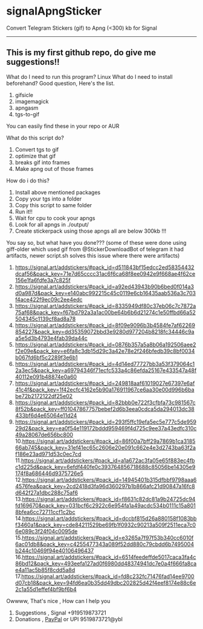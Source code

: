# signalApngSticker
Convert Telegram Stickers (gif) to Apng (&lt;300) kb for Signal

---
This is my first github repo, do give me suggestions!!
---
What do I need to run this program? Linux
What do I need to install beforehand? Good question, Here's the list.
1. gifsicle 
2. imagemagick 
3. apngasm 
4. tgs-to-gif 

You can easily find these in your repo or AUR 

What do this script do? 
1. Convert tgs to gif
2. optimize that gif
3. breaks gif into frames
4. Make apng out of those frames

How do i do this?
1. Install above mentioned packages
2. Copy your tgs into a folder
3. Copy this script to same folder
4. Run it!!
5. Wait for cpu to cook your apngs
6. Look for all apngs in ./output/
7. Create stickerpack using those apngs all are below 300kb !!!

You say so, but what have you done??? 
(some of these were done using giff-older which used gif from @StickerDownloadBot of telegram it had artifacts, newer script.sh solves this issue where there were artifacts)
1. https://signal.art/addstickers/#pack_id=d511843bf15edcc2ed58354432dcaf56&pack_key=71e7d65cccc31ac6f6ca68f8ee0942e9f668ae4f62ce156e1fa6fdfe3a7c825f
2. https://signal.art/addstickers/#pack_id=a92ed43943b90b6bed0f014a3d0a987d&pack_key=e140abc992215c45c0119e6cb16435aab536a3c703f4ace422f9ec09c2ee4edc
3. https://signal.art/addstickers/#pack_id=8335949df80c37eb06c7c7872a75af68&pack_key=f67bd792a3a1ac00be64b6b6d21274c1e50ffbd66a52504345c1139cf8ad8a78
4. https://signal.art/addstickers/#pack_id=8f09e9096b3b4584fe7af62269854227&pack_key=dd35359072bbd3e9280d977204b8218fc34446c9aa5e5d3b4793e4fab39da44c
5. https://signal.art/addstickers/#pack_id=0876b357a5a8b06a192506aee2f2e09e&pack_key=e6fa8c3db15d29c3a42e78e2f246bfedb39c8bf0034b067fd6bf5c2289f3e6b1
6. https://signal.art/addstickers/#pack_id=4d14ed77727bb3a53f379064c12a3ec5&pack_key=a69794346f71ecfc533a4c86efda25167e433547a48f40112e091b48874e0a60
7. https://signal.art/addstickers/#pack_id=249818aaf61019027e67397e6af41c4f&pack_key=1f42ecfc4162e5b90a176911967ce6aa30e00d996b6babe72b2172122df25e02
8. https://signal.art/addstickers/#pack_id=82bbb0e722f3cfbfa73c981567c8f52b&pack_key=ff01047867757bebef2d6b3eea0cdca5da294013dc38433bf6d4e65064e11d24
9. https://signal.art/addstickers/#pack_id=293f5ffc19efa5ec5e777c5de95929d2&pack_key=ea0f54e119172bddd959469f4d725c9ee37a43edfc310c49a28067de656bc800
10.https://signal.art/addstickers/#pack_id=86f00a7bff29a7869b1ca318566ab745&pack_key=31ef41ec65c2606e20e091c662e4e3d2743ba63f2af186e23ad971d53c0ec7cd
11.https://signal.art/addstickers/#pack_id=a1a672ac3fa05e65f883ec4fbc1d225d&pack_key=6efdf440fe0c393764856718688c85056be14305e9174f8a686446d9375726e5
12.https://signal.art/addstickers/#pack_id=14945401b315dfbbf9798aaa64576fea&pack_key=2cd2418d3fa96d360297b1b866afc21d90847a16fc8d642f27a1dbc288c75af6
13.https://signal.art/addstickers/#pack_id=f8631c82dc81a9b24725dc94fd169670&pack_key=031bcf6c2922c6e954fa1a49acdc534b0111c15a8018bfea6cc72711ccf1c2bc
14.https://signal.art/addstickers/#pack_id=dccbf815d26a880158f1083bbf3460a1&pack_key=cde84211529be69fb1f0932c90213a509f2511eca7c06e089c3f24f04c0095de
15.https://signal.art/addstickers/#pack_id=e3265a7f97f53b340cc6010f6ac01db8&pack_key=c4255477343a089f52dd880c79cbdd6b7495004b244c10469f94e40106496437
16.https://signal.art/addstickers/#pack_id=6514feedeffde5017caca3fa4c86bd12&pack_key=493eefa127ad0f6980dd48374941dc7e0a4f666fa8cae4a11ac5b85f8cdd5a8d
17.https://signal.art/addstickers/#pack_id=fd8c232fc71476fad14ee9700d07cb18&pack_key=94fd6ea0b35dd49dbc202825d42f4eef8174e88c6e2c1a55d1effef4bf9bf6b4



Owwww, That's nice , How can I help you
1. Suggestions , Signal +919519873721
2. Donations , [PayPal](https://www.paypal.com/paypalme/my/profile) or UPI 9519873721@ybl 
